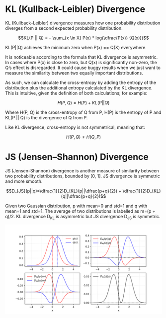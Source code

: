 # KL (Kullback-Leibler) Divergence

KL (Kullback–Leibler) divergence measures how one probability distribution diverges from a second expected probability distribution.

$$KL(P || Q) = – \sum_{x \in X} P(x) * log(\dfrac{P(x)} {Q(x)})$$

KL(P||Q) achieves the minimum zero when P(x) == Q(X) everywhere.

It is noticeable according to the formula that KL divergence is asymmetric. In cases where P(x) is close to zero, but Q(x) is significantly non-zero, the Q’s effect is disregarded. It could cause buggy results when we just want to measure the similarity between two equally important distributions.

As such, we can calculate the cross-entropy by adding the entropy of the distribution plus the additional entropy calculated by the KL divergence. This is intuitive, given the definition of both calculations; for example:

$$H(P, Q) = H(P) + KL(P || Q)$$

Where H(P, Q) is the cross-entropy of Q from P, H(P) is the entropy of P and KL(P || Q) is the divergence of Q from P.

Like KL divergence, cross-entropy is not symmetrical, meaning that:

$$H(P, Q) \neq H(Q, P)$$

# JS (Jensen–Shannon) Divergence  

JS (Jensen-Shannon) divergence is another measure of similarity between two probability distributions, bounded by [0, 1]. JS divergence is symmetric and more smooth. 

$$D_{JS}(p||q)=\dfrac{1}{2}D_{KL}(p||\dfrac{p+q}{2}) + \dfrac{1}{2}D_{KL}(q||\dfrac{p+q}{2})$$

Given two Gaussian distribution, p with mean=0 and std=1 and q with mean=1 and std=1. The average of two distributions is labelled as m=(p + q)/2. KL divergence D<sub>KL</sub>
 is asymmetric but JS divergence D<sub>JS</sub> is symmetric.

<p align="center">
<img src="pic/KL_JS_divergence.png">
</p>
